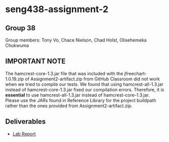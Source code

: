 # seng438-assignment-2
## Group 38
Group members: Tony Vo, Chace Nielson, Chad Holst, Olisehemeka Chukwuma

## **IMPORTANT NOTE**
The hamcrest-core-1.3.jar file that was included with the jfreechart-1.0.19.zip of Assignment2-artifact.zip from GitHub Classroom did not work when we tried to compile our tests. We found that using hamcrest-all-1.3.jar instead of hamcrest-core-1.3.jar fixed our compilation errors. Therefore, it is **essential** to use hamcrest-all-1.3.jar instead of hamcrest-core-1.3.jar. Please use the JARs found in Reference Library for the project buildpath rather than the ones provided from Assignment2-artifact.zip.

## Deliverables
- [Lab Report](seng438-assignment-2-Lab-Report.md) 
